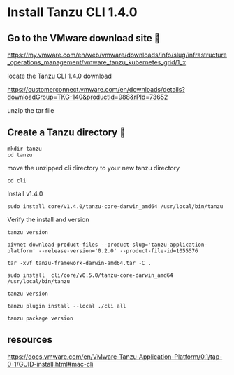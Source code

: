 
# Install Tanzu CLI 1.4.0



## Go to the VMware download site 🔧

https://my.vmware.com/en/web/vmware/downloads/info/slug/infrastructure_operations_management/vmware_tanzu_kubernetes_grid/1_x

locate the Tanzu CLI 1.4.0 download

https://customerconnect.vmware.com/en/downloads/details?downloadGroup=TKG-140&productId=988&rPId=73652

unzip the tar file

## Create a Tanzu directory 🔧
 
 
 ```
 mkdir tanzu
 cd tanzu
 ```

move the unzipped cli directory to your new tanzu directory

```
cd cli
```

Install v1.4.0

```
sudo install core/v1.4.0/tanzu-core-darwin_amd64 /usr/local/bin/tanzu
```

Verify the install and version
 
 ```
 tanzu version
 ```
 
 
 
 
 
 
 
 ```
 pivnet download-product-files --product-slug='tanzu-application-platform' --release-version='0.2.0' --product-file-id=1055576
 ```
 
 ```
 tar -xvf tanzu-framework-darwin-amd64.tar -C .
 ```
 
 ```
 sudo install  cli/core/v0.5.0/tanzu-core-darwin_amd64 /usr/local/bin/tanzu
 ```
 
 ```
 tanzu version
 ```
 
 ```
 tanzu plugin install --local ./cli all
 ```
 
 ```
 tanzu package version
 ```
 
## resources 

https://docs.vmware.com/en/VMware-Tanzu-Application-Platform/0.1/tap-0-1/GUID-install.html#mac-cli
